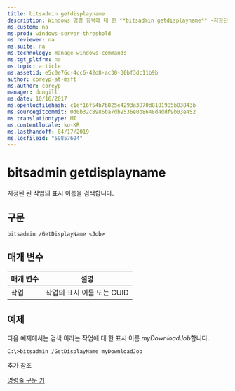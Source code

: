 ```yaml
---
title: bitsadmin getdisplayname
description: Windows 명령 항목에 대 한 **bitsadmin getdisplayname** -지정된 된 된 작업의 표시 이름을 검색 합니다.
ms.custom: na
ms.prod: windows-server-threshold
ms.reviewer: na
ms.suite: na
ms.technology: manage-windows-commands
ms.tgt_pltfrm: na
ms.topic: article
ms.assetid: e5c0e76c-4cc6-42d8-ac30-30bf3dc11b9b
author: coreyp-at-msft
ms.author: coreyp
manager: dongill
ms.date: 10/16/2017
ms.openlocfilehash: c1ef16f54b7b825e4293a3870d8181985b83843b
ms.sourcegitcommit: 0d0b32c8986ba7db9536e0b8648d4ddf9b03e452
ms.translationtype: MT
ms.contentlocale: ko-KR
ms.lasthandoff: 04/17/2019
ms.locfileid: "59857604"
---
```

# <a name="bitsadmin-getdisplayname"></a>bitsadmin getdisplayname



지정된 된 작업의 표시 이름을 검색합니다.

## <a name="syntax"></a>구문

```
bitsadmin /GetDisplayName <Job>
```

## <a name="parameters"></a>매개 변수

|매개 변수|설명|
|---------|-----------|
|작업|작업의 표시 이름 또는 GUID|

## <a name="BKMK_examples"></a>예제

다음 예제에서는 검색 이라는 작업에 대 한 표시 이름 *myDownloadJob*합니다.
```
C:\>bitsadmin /GetDisplayName myDownloadJob
```
추가 참조

[명령줄 구문 키](command-line-syntax-key.md)